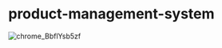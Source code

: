 # product-management-system

![chrome_BbflYsb5zf](https://github.com/user-attachments/assets/ef3890e5-5e55-41b3-afb5-a6519fc77a18)
